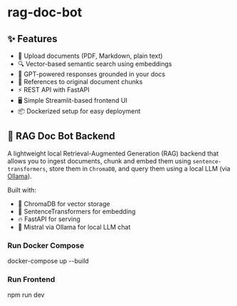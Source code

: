 # rag-doc-bot

## ✨ Features

- 📄 Upload documents (PDF, Markdown, plain text)
- 🔍 Vector-based semantic search using embeddings
- 🤖 GPT-powered responses grounded in your docs
- 🔗 References to original document chunks
- ⚡ REST API with FastAPI
- 🖥️ Simple Streamlit-based frontend UI
- 📦 Dockerized setup for easy deployment

## 🧠 RAG Doc Bot Backend

A lightweight local Retrieval-Augmented Generation (RAG) backend that allows you to ingest documents, chunk and embed them using `sentence-transformers`, store them in `ChromaDB`, and query them using a local LLM (via [Ollama](https://ollama.com)).

Built with:
- 🦜 ChromaDB for vector storage
- 🤗 SentenceTransformers for embedding
- 🔥 FastAPI for serving
- 🦙 Mistral via Ollama for local LLM chat

### Run Docker Compose
docker-compose up --build

### Run Frontend
npm run dev